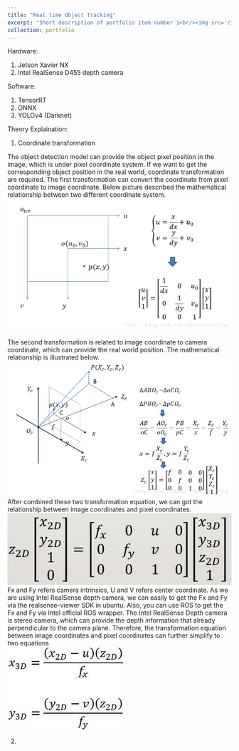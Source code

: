 ```yaml
---
title: "Real time Object Tracking"
excerpt: "Short description of portfolio item number 1<br/><img src='/images/real_time_object_tracking.png'>"
collection: portfolio
---
```


Hardware:
1. Jetson Xavier NX
2. Intel RealSense D455 depth camera

Software:
1. TensorRT
2. ONNX
3. YOLOv4 (Darknet)

Theory Explaination:
1. Coordinate transformation

The object detection model can provide the object pixel position in the image, which is under pixel coordinate system. If we want to get the corresponding object position in the real world, coordinate transformation are required. The first transformation can convert the coordinate from pixel coordinate to image coordinate. Below picture described the mathematical relationship between two different coordinate system.  <br />
![image](https://github.com/laitathei/laitathei.github.io/blob/master/images/pixel_to_image.png) <br />

The second transformation is related to image coordinate to camera coordinate, which can provide the real world position. The mathematical relationship is illustrated below.  <br />
![image](https://github.com/laitathei/laitathei.github.io/blob/master/images/camera_to_image.png) <br />
After combined these two transformation equation, we can got the relationship between image coordinates and pixel coordinates. <br />
![image](https://github.com/laitathei/laitathei.github.io/blob/master/images/2D_to_3D.jpg) <br />
Fx and Fy refers camera intrinsics, U and V refers center coordinate. As we are using Intel RealSense depth camera, we can easily to get the Fx and Fy via the realsense-viewer SDK in ubuntu. Also, you can use ROS to get the Fx and Fy via Intel official ROS wrapper. The Intel RealSense Depth camera is stereo camera, which can provide the depth information that already perpendicular to the camera plane. Therefore, the transformation equation between image coordinates and pixel coordinates can further simplify to two equations <br />
![image](https://github.com/laitathei/laitathei.github.io/blob/master/images/simplify_equation.jpg) <br />

2. 
